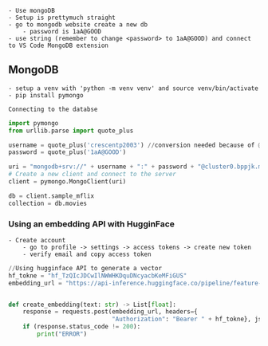 	- Use mongoDB
	- Setup is prettymuch straight
	- go to mongodb website create a new db
		- password is 1aA@GOOD
	- use string (remember to change <password> to 1aA@GOOD) and connect to VS Code MongoDB extension

## MongoDB
	- setup a venv with 'python -m venv venv' and source venv/bin/activate
	- pip install pymongo

	Connecting to the databse 
```python
import pymongo
from urllib.parse import quote_plus

username = quote_plus('crescentp2003') //conversion needed because of @ and other symbols
password = quote_plus('1aA@GOOD')

uri = "mongodb+srv://" + username + ":" + password + "@cluster0.bppjk.mongodb.net/?appName=Cluster0"
# Create a new client and connect to the server
client = pymongo.MongoClient(uri)

db = client.sample_mflix
collection = db.movies

```

### Using an embedding API with HugginFace
	- Create account
		- go to profile -> settings -> access tokens -> create new token
		- verify email and copy access token
```python
//Using hugginface API to generate a vector
hf_tokne = "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"
embedding_url = "https://api-inference.huggingface.co/pipeline/feature-extraction/sentence-transformers/all-MiniLM-L6-v2"


def create_embedding(text: str) -> List[float]:
    response = requests.post(embedding_url, headers={
                             "Authorization": "Bearer " + hf_tokne}, json={"inputs": text},)
    if (response.status_code != 200):
        print("ERROR")
```